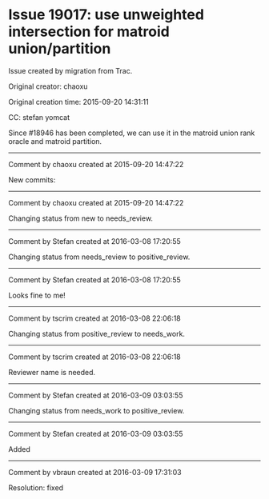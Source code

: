 # Issue 19017: use unweighted intersection for matroid union/partition

Issue created by migration from Trac.

Original creator: chaoxu

Original creation time: 2015-09-20 14:31:11

CC:  stefan yomcat

Since #18946 has been completed, we can use it in the matroid union rank oracle and matroid partition.


---

Comment by chaoxu created at 2015-09-20 14:47:22

New commits:


---

Comment by chaoxu created at 2015-09-20 14:47:22

Changing status from new to needs_review.


---

Comment by Stefan created at 2016-03-08 17:20:55

Changing status from needs_review to positive_review.


---

Comment by Stefan created at 2016-03-08 17:20:55

Looks fine to me!


---

Comment by tscrim created at 2016-03-08 22:06:18

Changing status from positive_review to needs_work.


---

Comment by tscrim created at 2016-03-08 22:06:18

Reviewer name is needed.


---

Comment by Stefan created at 2016-03-09 03:03:55

Changing status from needs_work to positive_review.


---

Comment by Stefan created at 2016-03-09 03:03:55

Added


---

Comment by vbraun created at 2016-03-09 17:31:03

Resolution: fixed
